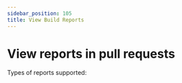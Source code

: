```yaml
---
sidebar_position: 105
title: View Build Reports
---
```


# View reports in pull requests

Types of reports supported:

